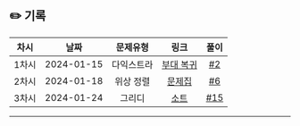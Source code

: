 ## ✏️ 기록   

| 차시 |    날짜    | 문제유형 | 링크 | 풀이 |
|:----:|:---------:|:----:|:-----:|:----:|
| 1차시 | 2024-01-15 |  다익스트라  | [부대 복귀](https://school.programmers.co.kr/learn/courses/30/lessons/132266)  | [#2](https://github.com/AlgoLeadMe/AlgoLeadMe-6/pull/2) |
| 2차시 | 2024-01-18 | 위상 정렬 | [문제집](https://www.acmicpc.net/problem/1766) | [#6](https://github.com/AlgoLeadMe/AlgoLeadMe-6/pull/6) |
| 3차시 | 2024-01-24 | 그리디 | [소트](https://www.acmicpc.net/problem/1083) | [#15](https://github.com/AlgoLeadMe/AlgoLeadMe-6/pull/15) |
---
